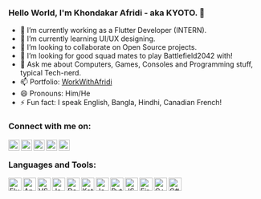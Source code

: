### Hello World, I'm Khondakar Afridi - aka KYOTO. 👋

- 🔭 I’m currently working as a Flutter Developer (INTERN).
- 🌱 I’m currently learning UI/UX designing.
- 👯 I’m looking to collaborate on Open Source projects.
- 🤔 I’m looking for good squad mates to play Battlefield2042 with!
- 💬 Ask me about Computers, Games, Consoles and Programming stuff, typical Tech-nerd.
- 📫 Portfolio: [WorkWithAfridi](https://sites.google.com/view/workwithafridi)
- 😄 Pronouns: Him/He
- ⚡ Fun fact: I speak English, Bangla, Hindhi, Canadian French!

### Connect with me on:

[<img align="left" alt="Kyoto" width="22px" src="https://cdn-icons.flaticon.com/png/512/3308/premium/3308395.png?token=exp=1640162368~hmac=3756443ddb53a6087f9f1fdcbc1f2ea6" />][website]
[<img align="left" alt="Kyoto | YouTube" width="22px" src="https://cdn-icons-png.flaticon.com/512/174/174883.png" />][youtube]
[<img align="left" alt="Kyoto | Twitter" width="22px" src="https://cdn-icons.flaticon.com/png/512/3256/premium/3256013.png?token=exp=1640162317~hmac=228189d2a5404aa0ee2ef7110a1f8ff8" />][twitter]
[<img align="left" alt="Kyoto | LinkedIn" width="22px" src="https://cdn-icons.flaticon.com/png/512/3536/premium/3536505.png?token=exp=1640162417~hmac=e6a01e917862e3a6b1aa84547c7f7341" />][linkedin]
[<img align="left" alt="Kyoto | Instagram" width="22px" src="https://cdn-icons-png.flaticon.com/512/174/174855.png" />][instagram]
<br />

### Languages and Tools:

[<img align="left" alt="Flutter" width="26px" src="https://external-content.duckduckgo.com/iu/?u=https%3A%2F%2Fp-u.popcdn.net%2Fattachments%2Fimages%2F000%2F015%2F467%2Flarge%2Fflutter_logo.png%3F1552111313&f=1&nofb=1" />][flutter]
[<img align="left" alt="Android Studio" width="26px" src="https://cdn-icons-png.flaticon.com/512/5969/5969010.png" />][androidstudio]
[<img align="left" alt="VS Code" width="26px" src="https://code.visualstudio.com/assets/images/code-stable.png" />][vscode]
[<img align="left" alt="Java" width="26px" src="https://cdn-icons.flaticon.com/png/512/3664/premium/3664988.png?token=exp=1640163812~hmac=9638b09027fe39cd26c8f8c405d64aac" />][java]
[<img align="left" alt="Dart" width="26px" src="https://seeklogo.com/images/D/dart-programming-language-logo-FF81164A13-seeklogo.com.png" />][dart]
[<img align="left" alt="Kotlin" width="26px" src="https://duckduckgo.com/?q=Kotlin+logo&iar=images&iax=images&ia=images&iai=https%3A%2F%2Fcdn.iconscout.com%2Ficon%2Ffree%2Fpng-512%2Fkotlin-2752140-2284957.png" />][kotlin]
[<img align="left" alt="JavaFX" width="26px" src="https://duckduckgo.com/?q=JavaFX+logo&iar=images&iax=images&ia=images&iai=https%3A%2F%2Fcdn.imgbin.com%2F8%2F23%2F3%2Fimgbin-javafx-scene-builder-drag-and-drop-gluon-wildfly-underwear-scenic-view-8suvAGUwZYHXbn86cBqs5vZSx.jpg" />][javafx]
[<img align="left" alt="Python" width="26px" src="https://cdn-icons-png.flaticon.com/512/919/919852.png" />][python]
[<img align="left" alt="JS" width="26px" src="https://cdn-icons-png.flaticon.com/512/5968/5968292.png" />][javascript]
[<img align="left" alt="Firebase" width="26px" src="https://duckduckgo.com/?q=Firebase+logo&iax=images&ia=images&iai=https%3A%2F%2Fcdn.dribbble.com%2Fusers%2F528264%2Fscreenshots%2F3140440%2Ffirebase_logo.png" />][firebase]
[<img align="left" alt="C++" width="26px" src="https://cdn-icons-png.flaticon.com/512/919/919841.png" />][cplusplus]
[<img align="left" alt="C#" width="26px" src="https://cdn-icons-png.flaticon.com/512/381/381704.png" />][csharp]
<br />


[website]: https://sites.google.com/view/workwithafridi
[twitter]: https://twitter.com/KyotoBytes
[youtube]: https://www.youtube.com/c/kyotobytes
[instagram]: https://www.instagram.com/llkyoto/
[linkedin]: https://www.linkedin.com/in/khondakarafridi/


[flutter]: https://flutter.dev/
[androidstudio]: https://developer.android.com/
[vscode]: https://code.visualstudio.com/
[java]: https://www.oracle.com/java/
[dart]: https://dart.dev/
[kotlin]: https://kotlinlang.org/
[javafx]: https://openjfx.io/
[python]: https://www.python.org/
[javascript]: https://www.javascript.com/
[firebase]: https://firebase.google.com/
[cplusplus]: https://en.wikipedia.org/wiki/C%2B%2B
[csharp]: https://en.wikipedia.org/wiki/C_Sharp_(programming_language)
